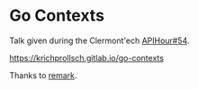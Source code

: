 # Go Contexts

Talk given during the Clermont'ech [APIHour#54](https://www.clermontech.org/api-hours/api-hour-54.html).

https://krichprollsch.gitlab.io/go-contexts

Thanks to [remark](https://remarkjs.com/).
